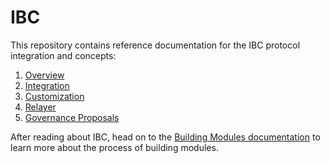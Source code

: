 <!--
order: false
parent:
  order: 5
-->

# IBC

This repository contains reference documentation for the IBC protocol integration and concepts:

1. [Overview](./overview.md)
2. [Integration](./integration.md)
3. [Customization](./custom.md)
4. [Relayer](./relayer.md)
5. [Governance Proposals](./proposals.md)

After reading about IBC, head on to the [Building Modules
documentation](../building-modules/README.md) to learn more about the process of building modules.
